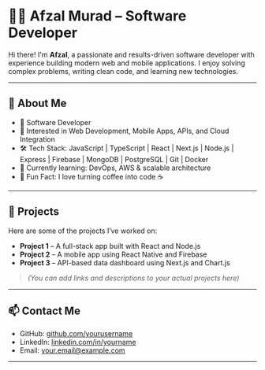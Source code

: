 # 👨‍💻 Afzal Murad – Software Developer

Hi there! I'm **Afzal**, a passionate and results-driven software developer with experience building modern web and mobile applications. I enjoy solving complex problems, writing clean code, and learning new technologies.

---

## 🚀 About Me

- 💼 Software Developer
- 🧠 Interested in Web Development, Mobile Apps, APIs, and Cloud Integration
- 🛠️ Tech Stack: JavaScript | TypeScript | React | Next.js | Node.js | Express | Firebase | MongoDB | PostgreSQL | Git | Docker
- 🌱 Currently learning: DevOps, AWS & scalable architecture
- 🧩 Fun Fact: I love turning coffee into code ☕

---

## 📂 Projects

Here are some of the projects I’ve worked on:

- **Project 1** – A full-stack app built with React and Node.js  
- **Project 2** – A mobile app using React Native and Firebase  
- **Project 3** – API-based data dashboard using Next.js and Chart.js  

> *(You can add links and descriptions to your actual projects here)*

---

## 📫 Contact Me

- GitHub: [github.com/yourusername](https://github.com/yourusername)  
- LinkedIn: [linkedin.com/in/yourname](https://linkedin.com/in/yourname)  
- Email: your.email@example.com

---

